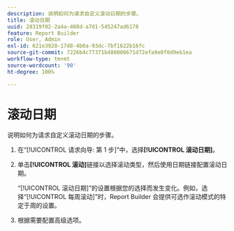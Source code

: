 ```yaml
---
description: 说明如何为请求自定义滚动日期的步骤。
title: 滚动日期
uuid: 28319f02-2a4a-408d-a7d1-545247ad6178
feature: Report Builder
role: User, Admin
exl-id: 621e3928-17d8-4b0a-93dc-7bf1622b16fc
source-git-commit: 7226b4c77371b486006671d72efa9e0f0d9eb1ea
workflow-type: tm+mt
source-wordcount: '90'
ht-degree: 100%

---
```


# 滚动日期

说明如何为请求自定义滚动日期的步骤。

1. 在“[!UICONTROL 请求向导: 第 1 步]”中，选择&#x200B;**[!UICONTROL 滚动日期]**。
1. 单击&#x200B;**[!UICONTROL 滚动]**&#x200B;链接以选择滚动类型，然后使用日期链接配置滚动日期。

   “[!UICONTROL 滚动日期]”的设置根据您的选择而发生变化。例如，选择“[!UICONTROL 每周滚动]”时，Report Builder 会提供可选作滚动模式的特定于周的设置。

1. 根据需要配置高级选项。
